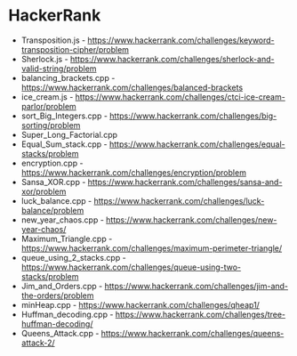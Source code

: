 # HackerRank

- Transposition.js  - https://www.hackerrank.com/challenges/keyword-transposition-cipher/problem
- Sherlock.js  - https://www.hackerrank.com/challenges/sherlock-and-valid-string/problem
- balancing_brackets.cpp - https://www.hackerrank.com/challenges/balanced-brackets
- ice_cream.js  - https://www.hackerrank.com/challenges/ctci-ice-cream-parlor/problem
- sort_Big_Integers.cpp - https://www.hackerrank.com/challenges/big-sorting/problem
- Super_Long_Factorial.cpp 
- Equal_Sum_stack.cpp - https://www.hackerrank.com/challenges/equal-stacks/problem
- encryption.cpp - https://www.hackerrank.com/challenges/encryption/problem
- Sansa_XOR.cpp - https://www.hackerrank.com/challenges/sansa-and-xor/problem
- luck_balance.cpp - https://www.hackerrank.com/challenges/luck-balance/problem
- new_year_chaos.cpp - https://www.hackerrank.com/challenges/new-year-chaos/ 
- Maximum_Triangle.cpp - https://www.hackerrank.com/challenges/maximum-perimeter-triangle/
- queue_using_2_stacks.cpp - https://www.hackerrank.com/challenges/queue-using-two-stacks/problem
- Jim_and_Orders.cpp - https://www.hackerrank.com/challenges/jim-and-the-orders/problem
- minHeap.cpp - https://www.hackerrank.com/challenges/qheap1/
- Huffman_decoding.cpp - https://www.hackerrank.com/challenges/tree-huffman-decoding/
- Queens_Attack.cpp - https://www.hackerrank.com/challenges/queens-attack-2/

